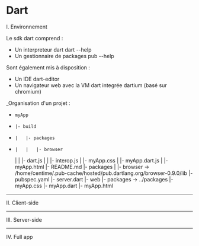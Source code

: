 Dart
====

I. Environnement

Le sdk dart comprend :
* Un interpreteur dart 
    dart --help
* Un gestionnaire de packages
    pub --help

Sont également mis à disposition :
* Un IDE
    dart-editor
* Un navigateur web avec la VM dart integrée
    dartium (basé sur chromium)

_Organisation d'un projet :



   *     myApp
   *     |- build
   *     |   |- packages
   *     |   |   |- browser
        |   |       |- dart.js
        |   |       |- interop.js
        |   |- myApp.css
        |   |- myApp.dart.js
        |   |- myApp.html
        |- README.md
        |- packages
        |   |- browser -> /home/centime/.pub-cache/hosted/pub.dartlang.org/browser-0.9.0/lib
        |- pubspec.yaml
        |- server.dart
        |- web
            |- packages -> ../packages
            |- myApp.css
            |- myApp.dart
            |- myApp.html




 _________________________________________________________

II. Client-side

 _________________________________________________________

III. Server-side

 _________________________________________________________

IV. Full app